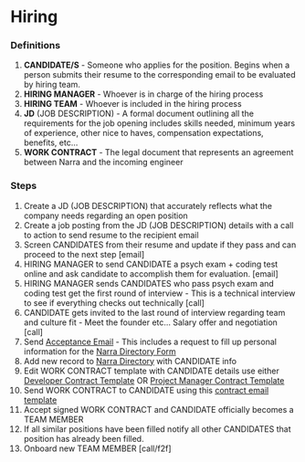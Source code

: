 # Hiring

### Definitions

1. **CANDIDATE/S** - Someone who applies for the position. Begins when a person submits their resume to the corresponding email to be evaluated by hiring team.
2. **HIRING MANAGER** - Whoever is in charge of the hiring process
3. **HIRING TEAM** - Whoever is included in the hiring process
4. **JD** (JOB DESCRIPTION) - A formal document outlining all the requirements for the job opening includes skills needed, minimum years of experience, other nice to haves, compensation expectations, benefits, etc…
5. **WORK CONTRACT** - The legal document that represents an agreement between Narra and the incoming engineer

### Steps

1. Create a JD (JOB DESCRIPTION) that accurately reflects what the company needs regarding an open position
2. Create a job posting from the JD (JOB DESCRIPTION) details with a call to action to send resume to the recipient email
3. Screen CANDIDATES from their resume and update if they pass and can proceed to the next step [email]
4. HIRING MANAGER to send CANDIDATE a psych exam + coding test online and ask candidate to accomplish them for evaluation. [email]
5. HIRING MANAGER sends CANDIDATES who pass psych exam and coding test get the first round of interview - This is a technical interview to see if everything checks out technically [call]
6. CANDIDATE gets invited to the last round of interview regarding team and culture fit - Meet the founder etc… Salary offer and negotiation [call]
8. Send [Acceptance Email](https://github.com/admin-narralabs/wiki/blob/main/acceptance-email) - This includes a request to fill up personal information for the [Narra Directory Form](https://docs.google.com/forms/d/1Ml_szgSofOMOZJSSvCsIyn_s0ycWlVWoGUUR0BTwEtQ/edit#responses)
9. Add new record to [Narra Directory](https://docs.google.com/spreadsheets/d/1HIwdZgyxRan_3DoMQWK86RAjPtESq0WmcdxCGlAiix8/edit?usp=sharing) with CANDIDATE info
10. Edit WORK CONTRACT template with CANDIDATE details use either [Developer Contract Template](https://docs.google.com/document/d/10UFy3AxVZu8vqv4gsfLrmcBVh7CDFuYd/edit) OR [Project Manager Contract Template](https://docs.google.com/document/d/15Oha4lyAZD4tDuEnVbTMOfJXeZxBU3Z9/edit)
7. Send WORK CONTRACT to CANDIDATE using this [contract email template](https://github.com/admin-narralabs/wiki/blob/main/contract-email.md)
8. Accept signed WORK CONTRACT and CANDIDATE officially becomes a TEAM MEMBER
9. If all similar positions have been filled notify all other CANDIDATES that position has already been filled.
10. Onboard new TEAM MEMBER [call/f2f]
